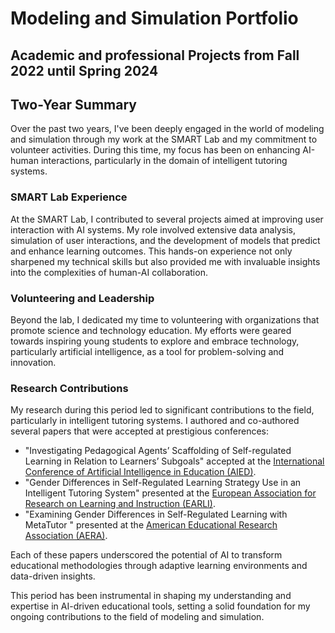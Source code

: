 # Modeling and Simulation Portfolio
## Academic and professional Projects from Fall 2022 until Spring 2024

## Two-Year Summary

Over the past two years, I've been deeply engaged in the world of modeling and simulation through my work at the SMART Lab and my commitment to volunteer activities. During this time, my focus has been on enhancing AI-human interactions, particularly in the domain of intelligent tutoring systems.

### SMART Lab Experience
At the SMART Lab, I contributed to several projects aimed at improving user interaction with AI systems. My role involved extensive data analysis, simulation of user interactions, and the development of models that predict and enhance learning outcomes. This hands-on experience not only sharpened my technical skills but also provided me with invaluable insights into the complexities of human-AI collaboration.

### Volunteering and Leadership
Beyond the lab, I dedicated my time to volunteering with organizations that promote science and technology education. My efforts were geared towards inspiring young students to explore and embrace technology, particularly artificial intelligence, as a tool for problem-solving and innovation.

### Research Contributions
My research during this period led to significant contributions to the field, particularly in intelligent tutoring systems. I authored and co-authored several papers that were accepted at prestigious conferences:

- "Investigating Pedagogical Agents’ Scaffolding of Self-regulated Learning in Relation to Learners’ Subgoals" accepted at the [International Conference of Artificial Intelligence in Education (AIED)](./Papers_and_Presentations/AIED.docx).
- "Gender Differences in Self-Regulated Learning Strategy Use in an Intelligent Tutoring System" presented at the [European Association for Research on Learning and Instruction (EARLI)](./Papers_and_Presentations/EARLI.docx).
- "Examining Gender Differences in Self-Regulated Learning with MetaTutor " presented at the [American Educational Research Association (AERA)](./Papers_and_Presentations/AERA.docx).

Each of these papers underscored the potential of AI to transform educational methodologies through adaptive learning environments and data-driven insights.

This period has been instrumental in shaping my understanding and expertise in AI-driven educational tools, setting a solid foundation for my ongoing contributions to the field of modeling and simulation.
